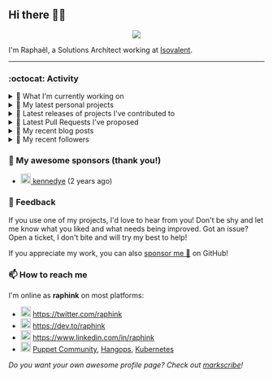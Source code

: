 ## Hi there 👋🏼


<p align="center">
  <a href="https://github.com/ryo-ma/github-profile-trophy"><img src="https://github-profile-trophy.vercel.app/?username=raphink&theme=darkhub&margin-w=15&margin-h=15&no-frame=true&column=5"/></a>
</p>


I'm Raphaël, a Solutions Architect working at [Isovalent](https://github.com/isovalent).

<hr />


### :octocat: Activity

<details>
<summary>👷 What I'm currently working on</summary>

- [cilium/cilium-cli](https://github.com/cilium/cilium-cli) - CLI to install, manage &amp; troubleshoot Kubernetes clusters running Cilium (2 days ago)
- [raphink/dotfiles](https://github.com/raphink/dotfiles) -  (3 days ago)
- [cilium/cilium](https://github.com/cilium/cilium) - eBPF-based Networking, Security, and Observability (5 days ago)
- [raphink/book-template](https://github.com/raphink/book-template) - book-template (3 weeks ago)
- [raphink/CV](https://github.com/raphink/CV) - My CV in both LaTeX &amp; web/ajax formats (1 month ago)
</details>

<details>
<summary>🌱 My latest personal projects</summary>

- [raphink/book-template](https://github.com/raphink/book-template) - book-template
- [raphink/rebel-base](https://github.com/raphink/rebel-base) - rebel-base
- [raphink/localhost-run-proxy](https://github.com/raphink/localhost-run-proxy) - 
- [raphink/dotfiles](https://github.com/raphink/dotfiles) - 
- [raphink/applicationsets-demo](https://github.com/raphink/applicationsets-demo) - 
</details>

<details>
<summary>🔭 Latest releases of projects I've contributed to</summary>

- [cilium/hubble](https://github.com/cilium/hubble) ([v0.11.0](https://github.com/cilium/hubble/releases/tag/v0.11.0), 3 days ago) - Hubble - Network, Service &amp; Security Observability for Kubernetes using eBPF
- [cilium/cilium-cli](https://github.com/cilium/cilium-cli) ([v0.12.12](https://github.com/cilium/cilium-cli/releases/tag/v0.12.12), 3 days ago) - CLI to install, manage &amp; troubleshoot Kubernetes clusters running Cilium
- [camptocamp/devops-stack-module-kube-prometheus-stack](https://github.com/camptocamp/devops-stack-module-kube-prometheus-stack) ([v1.0.0-alpha.3](https://github.com/camptocamp/devops-stack-module-kube-prometheus-stack/releases/tag/v1.0.0-alpha.3), 2 weeks ago) - A DevOps Stack module to deploy and configure the kube-prometheus-stack
- [cilium/cilium](https://github.com/cilium/cilium) ([v1.13.0-rc4](https://github.com/cilium/cilium/releases/tag/v1.13.0-rc4), 3 weeks ago) - eBPF-based Networking, Security, and Observability
- [camptocamp/devops-stack-module-argocd](https://github.com/camptocamp/devops-stack-module-argocd) ([v1.0.0-alpha.4](https://github.com/camptocamp/devops-stack-module-argocd/releases/tag/v1.0.0-alpha.4), 3 weeks ago) - A DevOps Stack module to finalize Argo CD
</details>

<details>
<summary>🔨 Latest Pull Requests I've proposed</summary>

- [Add Cilium Policy Verdicts Grafana dashboard](https://github.com/cilium/cilium/pull/23078) on [cilium/cilium](https://github.com/cilium/cilium) (2 days ago)
- [Update cilium vendoring](https://github.com/cilium/cilium-cli/pull/1334) on [cilium/cilium-cli](https://github.com/cilium/cilium-cli) (2 days ago)
</details>

<details>
<summary>📜 My recent blog posts</summary>

- [Towards a Modular DevOps Stack](https://dev.to/camptocamp-ops/towards-a-modular-devops-stack-257c) (10 months ago)
- [A 15-year Puppet Journey](https://dev.to/raphink/a-15-year-puppet-journey-4o39) (11 months ago)
- [How to allow dynamic Terraform Provider Configuration](https://dev.to/camptocamp-ops/how-to-allow-dynamic-terraform-provider-configuration-20ik) (2 years ago)
- [March Cloud Native Romandie Meetup](https://dev.to/camptocamp-ops/march-cloud-native-romandie-meetup-o2f) (2 years ago)
- [Immutability &amp; loose coupling: a match made in heaven](https://dev.to/camptocamp-ops/immutability-loose-coupling-a-match-made-in-heaven-37kl) (2 years ago)
</details>

<details>
<summary>👥 My recent followers</summary>

- [<img src="https://avatars.githubusercontent.com/u/84658436?u=98396a061ffd27b3a0fc0885f4e4e9dca9487585&amp;v=4" height="20"/> ethanflower1903](https://github.com/ethanflower1903)
- [<img src="https://avatars.githubusercontent.com/u/108342453?u=a402cbe672a9c600ffb8e044327e69e3ab4151ba&amp;v=4" height="20"/> catalyst002](https://github.com/catalyst002)
- [<img src="https://avatars.githubusercontent.com/u/4243431?u=f527ec7f9dcd7e1bf20f2adaa667d43e8074c1d8&amp;v=4" height="20"/> Jyny](https://github.com/Jyny)
- [<img src="https://avatars.githubusercontent.com/u/86061594?u=ff14619adc96eab3766c93d3c81687cc9fa86112&amp;v=4" height="20"/> obaranov1](https://github.com/obaranov1)
- [<img src="https://avatars.githubusercontent.com/u/14153276?u=d51cc316b87c7e5ef4d2d4c7af6de9a55cc56840&amp;v=4" height="20"/> david-kariuki](https://github.com/david-kariuki)
</details>


### 💚 My awesome sponsors (thank you!)

- [<img src="https://avatars.githubusercontent.com/u/1110127?v=4" height="20"/> kennedye](https://github.com/kennedye) (2 years ago)


### 💬 Feedback

If you use one of my projects, I'd love to hear from you!
Don't be shy and let me know what you liked and what needs being improved.
Got an issue? Open a ticket, I don't bite and will try my best to help!

If you appreciate my work, you can also [sponsor me 💚](https://github.com/sponsors/raphink) on GitHub!


### 📫 How to reach me

I'm online as **raphink** on most platforms:

- <img src="https://raw.githubusercontent.com/FortAwesome/Font-Awesome/master/svgs/brands/twitter.svg" width="20" alt="Twitter" /> https://twitter.com/raphink
- <img src="https://raw.githubusercontent.com/FortAwesome/Font-Awesome/master/svgs/brands/dev.svg" width="20" alt="Blog" /> https://dev.to/raphink
- <img src="https://raw.githubusercontent.com/FortAwesome/Font-Awesome/master/svgs/brands/linkedin.svg" width="20" alt="LinkedIn" /> https://www.linkedin.com/in/raphink
- <img src="https://raw.githubusercontent.com/FortAwesome/Font-Awesome/master/svgs/brands/slack.svg" width="20" alt="Slack" /> [Puppet Community](https://slack.puppet.com/), [Hangops](https://signup.hangops.com/), [Kubernetes](https://slack.k8s.io/)

*Do you want your own awesome profile page? Check out [markscribe](https://github.com/muesli/markscribe)!*

